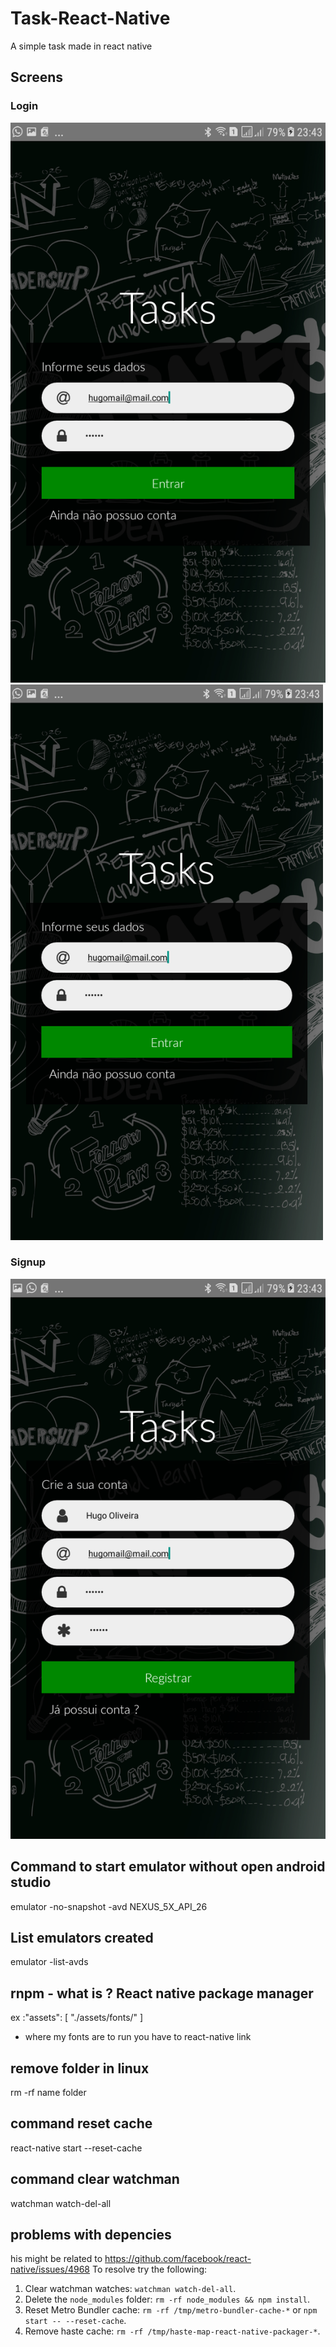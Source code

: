 # Task-React-Native
A simple task made in react native 

## Screens
### Login 
![Login page](https://github.com/HugoOliveiraThor/Task-React-Native/blob/master/assets/imgs/screen_login.png)
<img src="https://github.com/HugoOliveiraThor/Task-React-Native/blob/master/assets/imgs/screen_login.png" alt="drawing" width="500"/>

### Signup
![Signup page](https://github.com/HugoOliveiraThor/Task-React-Native/blob/master/assets/imgs/screen_signup.png)

## Command to start emulator without open android studio
emulator -no-snapshot -avd NEXUS_5X_API_26
## List emulators created 
emulator -list-avds
## rnpm - what is ? React native package manager 
ex :"assets": [
      "./assets/fonts/"
    ]
- where my fonts are 
to run you have to react-native link

## remove folder in linux 
rm -rf name folder

## command reset cache 
react-native start --reset-cache

## command clear watchman 
watchman watch-del-all

## problems with depencies 
his might be related to https://github.com/facebook/react-native/issues/4968
To resolve try the following:
  1. Clear watchman watches: `watchman watch-del-all`.
  2. Delete the `node_modules` folder: `rm -rf node_modules && npm install`.
  3. Reset Metro Bundler cache: `rm -rf /tmp/metro-bundler-cache-*` or `npm start -- --reset-cache`.
  4. Remove haste cache: `rm -rf /tmp/haste-map-react-native-packager-*`.


<!-- "react-native-action-button": "^2.8.5", -->
<!-- "react-native-vector-icons": "^5.0.0" -->
<!-- react-native-swipeable -->
<!-- react-navigation -->